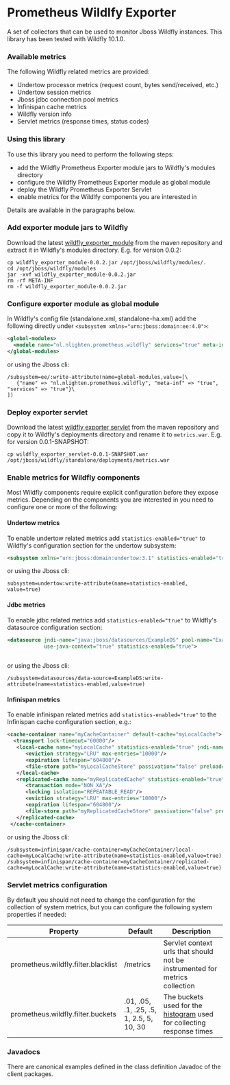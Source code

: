 # Prometheus Wildlfy Exporter
A set of collectors that can be used to monitor Jboss Wildfly instances. This library has been tested with Wildfly 10.1.0.


### Available metrics
The following Wildfly related metrics are provided:

* Undertow processor metrics (request count, bytes send/received, etc.)
* Undertow session metrics
* Jboss jdbc connection pool metrics
* Infinispan cache metrics
* Wildfly version info
* Servlet metrics (response times, status codes) 


### Using this library
To use this library you need to perform the following steps:

* add the Wildfly Prometheus Exporter module jars to Wildfly's modules directory
* configure the Wildfly Prometheus Exporter module as global module 
* deploy the Wildfly Prometheus Exporter Servlet 
* enable metrics for the Wildlfy components you are interested in

Details are available in the paragraphs below.   

### Add exporter module jars to Wildfly
Download the latest [wildfly_exporter_module](https://search.maven.org/#search%7Cga%7C1%7Ca%3A%22wildfly_module_client%22) from the maven repository and extract it in Wildfly's modules directory.
E.g. for version 0.0.2:

```
cp wildfly_exporter_module-0.0.2.jar /opt/jboss/wildfly/modules/.
cd /opt/jboss/wildfly/modules 
jar -xvf wildfly_exporter_module-0.0.2.jar 
rm -rf META-INF 
rm -f wildfly_exporter_module-0.0.2.jar

```

### Configure exporter module as global module
In Wildfly's config file (standalone.xml, standalone-ha.xml) add the following directly under ``<subsystem xmlns="urn:jboss:domain:ee:4.0">``:

```xml
<global-modules>
  <module name="nl.nlighten.prometheus.wildfly" services="true" meta-inf="true"/>
</global-modules>

``` 
or using the Jboss cli:

```
/subsystem=ee/:write-attribute(name=global-modules,value=[\
   {"name" => "nl.nlighten.prometheus.wildfly", "meta-inf" => "true", "services" => "true"}\
])
```

### Deploy exporter servlet
Download the latest [wildfly exporter servlet](https://search.maven.org/#search%7Cga%7C1%7Ca%3A%22wildfly_exporter_servlet%22) from the maven repository and copy it to Wildfly's deployments directory and rename it to ``metrics.war``.
E.g. for version 0.0.1-SNAPSHOT:

```
cp wildfly_exporter_servlet-0.0.1-SNAPSHOT.war /opt/jboss/wildfly/standalone/deployments/metrics.war
```

### Enable metrics for Wildfly components
Most Wildfly components require explicit configuration before they expose metrics. Depending on the components you are interested in you need to configure one or more of the following: 


#### Undertow metrics
To enable undertow related metrics add ``statistics-enabled="true"`` to Wildfly's configuration section for the undertow subsystem: 

```xml
<subsystem xmlns="urn:jboss:domain:undertow:3.1" statistics-enabled="true">
``` 
or using the Jboss cli:

```
subsystem=undertow:write-attribute(name=statistics-enabled, value=true)

```

#### Jdbc metrics
To enable jdbc related metrics add ``statistics-enabled="true"`` to Wildfly's datasource configuration section: 

```xml
<datasource jndi-name="java:jboss/datasources/ExampleDS" pool-name="ExampleDS" enabled="true"
            use-java-context="true" statistics-enabled="true">
      
```

or using the Jboss cli:

```
/subsystem=datasources/data-source=ExampleDS:write-attribute(name=statistics-enabled,value=true)  
```

#### Infinispan metrics
To enable infinispan related metrics add ``statistics-enabled="true"`` to the Infinispan cache configuration section, e.g.: 

````xml
<cache-container name="myCacheContainer" default-cache="myLocalCache">
  <transport lock-timeout="60000"/>
   <local-cache name="myLocalCache" statistics-enabled="true" jndi-name="java:jboss/infinispan/myLocalCache">
      <eviction strategy="LRU" max-entries="10000"/>
      <expiration lifespan="604800"/>
      <file-store path="myLocalCacheStore" passivation="false" preload="true" shared="false"/>
   </local-cache>
   <replicated-cache name="myReplicatedCache" statistics-enabled="true" jndi-name="java:jboss/infinispan/myReplicatedCache" mode="SYNC">
      <transaction mode="NON_XA"/>
      <locking isolation="REPEATABLE_READ"/>
      <eviction strategy="LRU" max-entries="10000"/>
      <expiration lifespan="604800"/>
      <file-store path="myReplicatedCacheStore" passivation="false" preload="true" shared="false"/>
   </replicated-cache>
 </cache-container>
````

or using the Jboss cli:

```
/subsystem=infinispan/cache-container=myCacheContainer/local-cache=myLocalCache:write-attribute(name=statistics-enabled,value=true)  
/subsystem=infinispan/cache-container=myCacheContainer/replicated-cache=myLocalCache:write-attribute(name=statistics-enabled,value=true)  
```

### Servlet metrics configuration
By default you should not need to change the configuration for the collection of system metrics, but you can configure the following system properties if needed:


|Property | Default | Description |
| ------- | ------- | ----------- |
| prometheus.wildfly.filter.blacklist | /metrics | Servlet context urls that should not be instrumented for metrics collection |
| prometheus.wildfly.filter.buckets | .01, .05, .1, .25, .5, 1, 2.5, 5, 10, 30 | The buckets used for the [histogram](https://prometheus.io/docs/concepts/metric_types/#histogram) used for collecting response times |



### Javadocs
There are canonical examples defined in the class definition Javadoc of the client packages.


